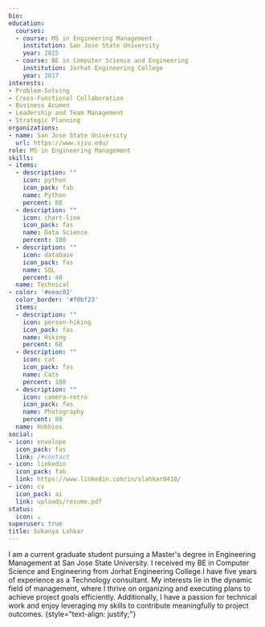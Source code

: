 ```yaml
---
bio: 
education:
  courses:
  - course: MS in Engineering Management
    institution: San Jose State University
    year: 2025
  - course: BE in Computer Science and Engineering
    institution: Jorhat Engineering College
    year: 2017
interests:
- Problem-Solving
- Cross-Functional Collaboration
- Business Acumen
- Leadership and Team Management
- Strategic Planning
organizations:
- name: San Jose State University
  url: https://www.sjsu.edu/
role: MS in Engineering Management
skills:
- items:
  - description: ""
    icon: python
    icon_pack: fab
    name: Python
    percent: 80
  - description: ""
    icon: chart-line
    icon_pack: fas
    name: Data Science
    percent: 100
  - description: ""
    icon: database
    icon_pack: fas
    name: SQL
    percent: 40
  name: Technical
- color: '#eeac02'
  color_border: '#f0bf23'
  items:
  - description: ""
    icon: person-hiking
    icon_pack: fas
    name: Hiking
    percent: 60
  - description: ""
    icon: cat
    icon_pack: fas
    name: Cats
    percent: 100
  - description: ""
    icon: camera-retro
    icon_pack: fas
    name: Photography
    percent: 80
  name: Hobbies
social:
- icon: envelope
  icon_pack: fas
  link: /#contact
- icon: linkedin
  icon_pack: fab
  link: https://www.linkedin.com/in/slahkar0410/
- icon: cv
  icon_pack: ai
  link: uploads/resume.pdf
status:
  icon: ☕️
superuser: true
title: Sukanya Lahkar
---
```


I am a current graduate student pursuing a Master's degree in Engineering Management at San Jose State University. I received my BE in Computer Science and Engineering from Jorhat Engineering College.I have five years of experience as a Technology consultant. My interests lie in the dynamic field of management, where I thrive on organizing and executing plans to achieve project goals efficiently. Additionally, I have a passion for technical work and enjoy leveraging my skills to contribute meaningfully to project outcomes. 
{style="text-align: justify;"}
